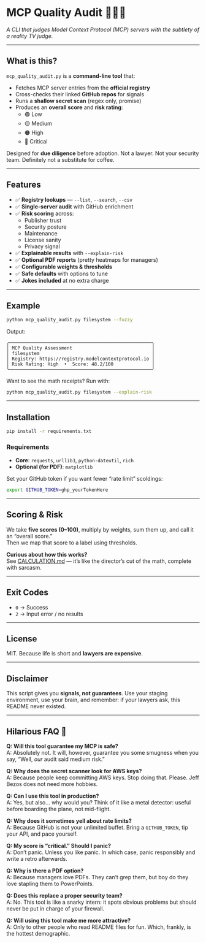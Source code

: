 # MCP Quality Audit 🕵️‍♀️✨
*A CLI that judges Model Context Protocol (MCP) servers with the subtlety of a reality TV judge.*

---

## What is this?
`mcp_quality_audit.py` is a **command-line tool** that:
- Fetches MCP server entries from the **official registry**
- Cross-checks their linked **GitHub repos** for signals
- Runs a **shallow secret scan** (regex only, promise)
- Produces an **overall score** and **risk rating**:
  - 🟢 Low  
  - 🟡 Medium  
  - 🟠 High  
  - 🔴 Critical  

Designed for **due diligence** before adoption. Not a lawyer. Not your security team. Definitely not a substitute for coffee.

---

## Features
- ✅ **Registry lookups** — `--list`, `--search`, `--csv`
- ✅ **Single-server audit** with GitHub enrichment
- ✅ **Risk scoring** across:
  - Publisher trust
  - Security posture
  - Maintenance
  - License sanity
  - Privacy signal
- ✅ **Explainable results** with `--explain-risk`
- ✅ **Optional PDF reports** (pretty heatmaps for managers)
- ✅ **Configurable weights & thresholds**
- ✅ **Safe defaults** with options to tune
- ✅ **Jokes included** at no extra charge

---

## Example

```bash
python mcp_quality_audit.py filesystem --fuzzy
```

Output:
```
╭────────────────────────────────────────────────────╮
│ MCP Quality Assessment                             │
│ filesystem                                         │
│ Registry: https://registry.modelcontextprotocol.io │
│ Risk Rating: High  •  Score: 48.2/100              │
╰────────────────────────────────────────────────────╯
```

Want to see the math receipts? Run with:
```bash
python mcp_quality_audit.py filesystem --explain-risk
```

---

## Installation
```bash
pip install -r requirements.txt
```

### Requirements
- **Core**: `requests`, `urllib3`, `python-dateutil`, `rich`  
- **Optional (for PDF)**: `matplotlib`

Set your GitHub token if you want fewer “rate limit” scoldings:
```bash
export GITHUB_TOKEN=ghp_yourTokenHere
```

---

## Scoring & Risk
We take **five scores (0–100)**, multiply by weights, sum them up, and call it an “overall score.”  
Then we map that score to a label using thresholds.  

**Curious about how this works?**  
See [CALCULATION.md](CALCULATION_new.md) — it’s like the director’s cut of the math, complete with sarcasm.  

---

## Exit Codes
- `0` → Success  
- `2` → Input error / no results  

---

## License
MIT. Because life is short and **lawyers are expensive**.

---

## Disclaimer
This script gives you **signals, not guarantees**. Use your staging environment, use your brain, and remember: if your lawyers ask, this README never existed.

---

## Hilarious FAQ 🤡

**Q: Will this tool guarantee my MCP is safe?**  
A: Absolutely not. It will, however, guarantee you some smugness when you say, “Well, *our* audit said medium risk.”

**Q: Why does the secret scanner look for AWS keys?**  
A: Because people keep committing AWS keys. Stop doing that. Please. Jeff Bezos does not need more hobbies.

**Q: Can I use this tool in production?**  
A: Yes, but also… why would you? Think of it like a metal detector: useful before boarding the plane, not mid-flight.

**Q: Why does it sometimes yell about rate limits?**  
A: Because GitHub is not your unlimited buffet. Bring a `GITHUB_TOKEN`, tip your API, and pace yourself.

**Q: My score is “critical.” Should I panic?**  
A: Don’t panic. Unless you like panic. In which case, panic responsibly and write a retro afterwards.

**Q: Why is there a PDF option?**  
A: Because managers love PDFs. They can’t grep them, but boy do they love stapling them to PowerPoints.

**Q: Does this replace a proper security team?**  
A: No. This tool is like a snarky intern: it spots obvious problems but should never be put in charge of your firewall.

**Q: Will using this tool make me more attractive?**  
A: Only to other people who read README files for fun. Which, frankly, is the hottest demographic.
